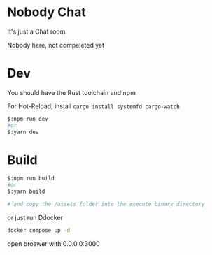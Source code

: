 # Nobody Chat

It's just a Chat room

Nobody here, not compeleted yet

# Dev

You should have the Rust toolchain and npm

For Hot-Reload, install `cargo install systemfd cargo-watch`

```bash
$:npm run dev
#or
$:yarn dev
```

# Build

```bash
$:npm run build
#or
$:yarn build

# and copy the /assets folder into the execute binary directory
```

or just run Ddocker

```bash
docker compose up -d
```

open broswer with 0.0.0.0:3000
